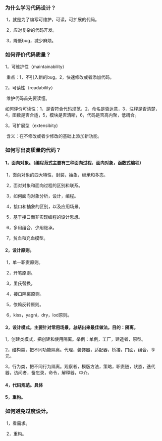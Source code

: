 ### 为什么学习代码设计？

​	1，就是为了编写可维护，可读，可扩展的代码。

​	2，应对复杂的代码开发。

​	3，降低bug，减少麻烦。

### 如何评价代码质量？

1，可维护性（maintainability）

​		重点：1，不引入新的bug。2，快速修改或者添加代码。

2，可读性（readability）

​		维护代码首先要读懂。

​		如何评价可读性：1，是否符合代码规范，2，命名是否达意，3，注释是否清楚，4，函数是否合适，5，模块是否清晰，6，代码是否高内聚，低耦合。

3，可扩展型（extensibity)

​		含义：在不修改或者少修改的基础上添加新功能。

### 如何写出高质量的代码？

#### 1，面向对象。（编程范式主要有三种面向过程，面向对象，函数式编程）

​	1，面向对象的四大特性，封装，抽象，继承和多态。

​	2，面对对象和面向过程的区别和联系。

​	3，如何面向对象分析，设计，编程。

​	4，接口和抽象的区别，以及应用场景。

​	5，基于接口而非实现编程的设计思想。

​	6，多用组合，少用继承。

​	7，贫血和充血模型。

#### 2，设计原则。

​	1，单一职责原则。

​	2，开笔原则。

​	3，里氏替换。

​	4，接口隔离原则。

​	5，依赖反转原则。

​	6，kiss，yagni，dry，lod原则。

#### 3，设计模式。主要针对常用场景，总结出来最佳做法。目的：隔离。

​	1，创建类模式，把创建和使用隔离。举例：单例，工厂，建造者，原型。

​	2，结构类，把不同功能隔离。代理，装饰器，适配器，桥接，门面，组合，享元。

​	3，行为类，把不同行为隔离。观察者，模版方法，策略，职责链，状态，迭代器，访问者，备忘录，命令，解释器，中介。

#### 4，代码规范。具体

#### 5，重构。

### 如何避免过度设计。

​	1，看需求。

​	2，重构。